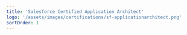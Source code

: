 ```yaml
---
title: 'Salesforce Certified Application Architect'
logo: '/assets/images/certifications/sf-applicationarchitect.png'
sortOrder: 1
---
```

